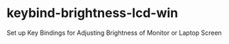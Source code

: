 # keybind-brightness-lcd-win
Set up Key Bindings for Adjusting Brightness of Monitor or Laptop Screen

